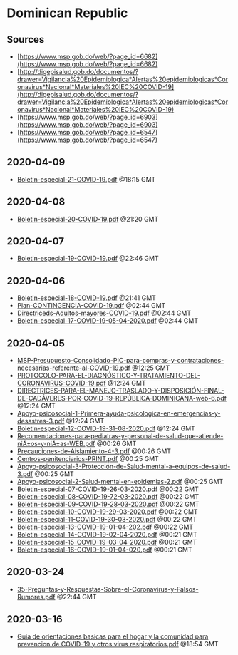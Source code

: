 # Dominican Republic

## Sources

* [https://www.msp.gob.do/web/?page_id=6682](https://www.msp.gob.do/web/?page_id=6682)
* [http://digepisalud.gob.do/documentos/?drawer=Vigilancia%20Epidemiologica*Alertas%20epidemiologicas*Coronavirus*Nacional*Materiales%20IEC%20COVID-19](http://digepisalud.gob.do/documentos/?drawer=Vigilancia%20Epidemiologica*Alertas%20epidemiologicas*Coronavirus*Nacional*Materiales%20IEC%20COVID-19)
* [https://www.msp.gob.do/web/?page_id=6903](https://www.msp.gob.do/web/?page_id=6903)
* [https://www.msp.gob.do/web/?page_id=6547](https://www.msp.gob.do/web/?page_id=6547)


## 2020-04-09

* [Boletin-especial-21-COVID-19.pdf](6ad7e0bf9cc7e1fcf89c62199d919c3d2c5c92f5/file.pdf) @18:15 GMT

## 2020-04-08

* [Boletin-especial-20-COVID-19.pdf](16e1f663484ecab551b7a8f631c42ea94211559d/file.pdf) @21:20 GMT

## 2020-04-07

* [Boletin-especial-19-COVID-19.pdf](0aeaaf0c7148c2818ac41c155c98c6d8c11846f5/file.pdf) @22:46 GMT

## 2020-04-06

* [Boletin-especial-18-COVID-19.pdf](f608aab786bc35d2b329fb97ba707d782b3ba2b1/file.pdf) @21:41 GMT
* [Plan-CONTINGENCIA-COVID-19.pdf](fd7f2480f2b8709db08622d7efb9b8a676ba8d72/file.pdf) @02:44 GMT
* [Directriceds-Adultos-mayores-COVID-19.pdf](073e8c4fc1eba1bcd97500e8d2cee94819b1f831/file.pdf) @02:44 GMT
* [Boletin-especial-17-COVID-19-05-04-2020.pdf](0cdd1842c91d2720fa1f8096d60012a3b0eca495/file.pdf) @02:44 GMT

## 2020-04-05

* [MSP-Presupuesto-Consolidado-PIC-para-compras-y-contrataciones-necesarias-referente-al-COVID-19.pdf](a2b39eb23d5e74da750eb3df11d9b406b04e7d7f/file.pdf) @12:25 GMT
* [PROTOCOLO-PARA-EL-DIAGNÓSTICO-Y-TRATAMIENTO-DEL-CORONAVIRUS-COVID-19.pdf](10816792a338b52bd5f286f6e61b7f24ac40d1ba/file.pdf) @12:24 GMT
* [DIRECTRICES-PARA-EL-MANEJO-TRASLADO-Y-DISPOSICIÓN-FINAL-DE-CADÁVERES-POR-COVID-19-REPÚBLICA-DOMINICANA-web-6.pdf](a7194e0b5847a5eb1f1f0ef60584e79cd0dfd965/file.pdf) @12:24 GMT
* [Apoyo-psicosocial-1-Primera-ayuda-psicologica-en-emergencias-y-desastres-3.pdf](b80db92f2cc72a223411129293f826f342611963/file.pdf) @12:24 GMT
* [Boletin-especial-12-COVID-19-31-08-2020.pdf](4d14beb29cca457e4735a0afa308c6f16970bec6/file.pdf) @12:24 GMT
* [Recomendaciones-para-pediatras-y-personal-de-salud-que-atiende-niÃ±os-y-niÃ±as-WEB.pdf](dab1ee71852064e6f83d4ec66f916756f078b665/file.pdf) @00:26 GMT
* [Precauciones-de-Aislamiento-4-3.pdf](fbe8fb4748f9fdf27659b0ddad7703d1d95f48aa/file.pdf) @00:26 GMT
* [Centros-penitenciarios-PRINT.pdf](ffa9113da442b3369980c6165003783cbd571054/file.pdf) @00:25 GMT
* [Apoyo-psicosocial-3-Protección-de-Salud-mental-a-equipos-de-salud-3.pdf](1d49188d250422596ec73f9ae85bc8172cf33f0c/file.pdf) @00:25 GMT
* [Apoyo-psicosocial-2-Salud-mental-en-epidemias-2.pdf](01d91cd37e366c14de0cd994e5b4da855a98ffff/file.pdf) @00:25 GMT
* [Boletin-especial-07-COVID-19-26-03-2020.pdf](176cf38cfb0d0d7adcce74627083f8c6d01ac93e/file.pdf) @00:22 GMT
* [Boletin-especial-08-COVID-19-72-03-2020.pdf](456168b7f9926e411857a97359d45fa1b4a54dcb/file.pdf) @00:22 GMT
* [Boletin-especial-09-COVID-19-28-03-2020.pdf](0341025497c07d304d29e2cb377631e2cf5aac6b/file.pdf) @00:22 GMT
* [Boletin-especial-10-COVID-19-29-03-2020.pdf](74cef14fd06aaef77e895dc36b8087bb5a10e0d9/file.pdf) @00:22 GMT
* [Boletin-especial-11-COVID-19-30-03-2020.pdf](1ef00f90e89c1bafcd9486e122df4c8fbe7141ed/file.pdf) @00:22 GMT
* [Boletin-especial-13-COVID-19-01-04-202.pdf](ec2753cde610a88e22c63afa956311d636855da0/file.pdf) @00:22 GMT
* [Boletin-especial-14-COVID-19-02-04-2020.pdf](3aecbce243f864866dff1d999d794349f3b78a78/file.pdf) @00:21 GMT
* [Boletin-especial-15-COVID-19-03-04-2020.pdf](78cac363f0f9315b5953e264c8aa2e10c0041dc6/file.pdf) @00:21 GMT
* [Boletin-especial-16-COVID-19-01-04-020.pdf](a344c2e98dbd540494e1d1e97be2f0ee9a19be8a/file.pdf) @00:21 GMT

## 2020-03-24

* [35-Preguntas-y-Respuestas-Sobre-el-Coronavirus-y-Falsos-Rumores.pdf](4af4e26b2d4c2b32fe549e91a7d01fe603f883a5/file.pdf) @22:44 GMT

## 2020-03-16

* [Guia de orientaciones basicas para el hogar y la comunidad para prevencion de COVID-19 y otros virus respiratorios.pdf](6ade1418fa428e2b9f1a743c6bce2764e3e819fc/file.pdf) @18:54 GMT
